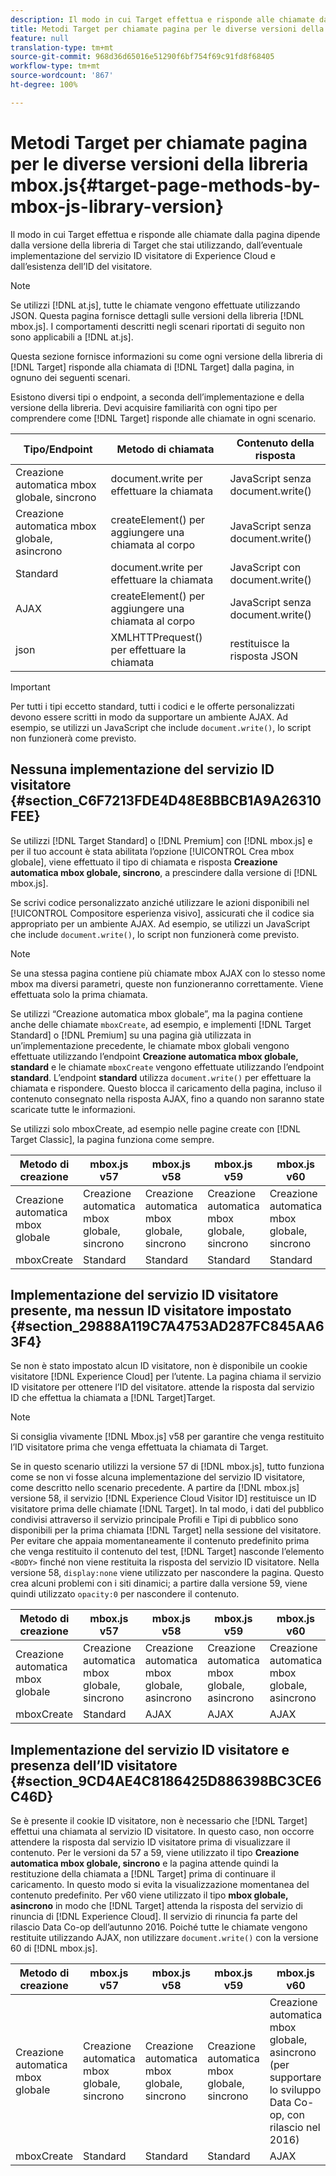 ```yaml
---
description: Il modo in cui Target effettua e risponde alle chiamate dalla pagina dipende dalla versione della libreria di Target che stai utilizzando, dall’eventuale implementazione del servizio ID visitatore di Experience Cloud e dall’esistenza dell’ID del visitatore.
title: Metodi Target per chiamate pagina per le diverse versioni della libreria mbox.js
feature: null
translation-type: tm+mt
source-git-commit: 968d36d65016e51290f6bf754f69c91fd8f68405
workflow-type: tm+mt
source-wordcount: '867'
ht-degree: 100%

---
```



# Metodi Target per chiamate pagina per le diverse versioni della libreria mbox.js{#target-page-methods-by-mbox-js-library-version}

Il modo in cui Target effettua e risponde alle chiamate dalla pagina dipende dalla versione della libreria di Target che stai utilizzando, dall’eventuale implementazione del servizio ID visitatore di Experience Cloud e dall’esistenza dell’ID del visitatore.

>[!NOTE]
>
>Se utilizzi [!DNL at.js], tutte le chiamate vengono effettuate utilizzando JSON. Questa pagina fornisce dettagli sulle versioni della libreria [!DNL mbox.js]. I comportamenti descritti negli scenari riportati di seguito non sono applicabili a [!DNL at.js].

Questa sezione fornisce informazioni su come ogni versione della libreria di [!DNL Target] risponde alla chiamata di [!DNL Target] dalla pagina, in ognuno dei seguenti scenari.

Esistono diversi tipi o endpoint, a seconda dell’implementazione e della versione della libreria. Devi acquisire familiarità con ogni tipo per comprendere come [!DNL Target] risponde alle chiamate in ogni scenario.

| Tipo/Endpoint | Metodo di chiamata | Contenuto della risposta |
|--- |--- |--- |
| Creazione automatica mbox globale, sincrono | document.write per effettuare la chiamata | JavaScript senza document.write() |
| Creazione automatica mbox globale, asincrono | createElement() per aggiungere una chiamata al corpo | JavaScript senza document.write() |
| Standard | document.write per effettuare la chiamata | JavaScript con document.write() |
| AJAX | createElement() per aggiungere una chiamata al corpo | JavaScript senza document.write() |
| json | XMLHTTPrequest() per effettuare la chiamata | restituisce la risposta JSON |

>[!IMPORTANT]
>
>Per tutti i tipi eccetto standard, tutti i codici e le offerte personalizzati devono essere scritti in modo da supportare un ambiente AJAX. Ad esempio, se utilizzi un JavaScript che include `document.write()`, lo script non funzionerà come previsto.

## Nessuna implementazione del servizio ID visitatore {#section_C6F7213FDE4D48E8BBCB1A9A26310FEE}

Se utilizzi [!DNL Target Standard] o [!DNL Premium] con [!DNL mbox.js] e per il tuo account è stata abilitata l’opzione [!UICONTROL Crea mbox globale], viene effettuato il tipo di chiamata e risposta **Creazione automatica mbox globale, sincrono**, a prescindere dalla versione di [!DNL mbox.js].

Se scrivi codice personalizzato anziché utilizzare le azioni disponibili nel [!UICONTROL Compositore esperienza visivo], assicurati che il codice sia appropriato per un ambiente AJAX. Ad esempio, se utilizzi un JavaScript che include `document.write()`, lo script non funzionerà come previsto.

>[!NOTE]
>
>Se una stessa pagina contiene più chiamate mbox AJAX con lo stesso nome mbox ma diversi parametri, queste non funzioneranno correttamente. Viene effettuata solo la prima chiamata.

Se utilizzi “Creazione automatica mbox globale”, ma la pagina contiene anche delle chiamate `mboxCreate`, ad esempio, e implementi [!DNL Target Standard] o [!DNL Premium] su una pagina già utilizzata in un’implementazione precedente, le chiamate mbox globali vengono effettuate utilizzando l’endpoint **Creazione automatica mbox globale, standard** e le chiamate `mboxCreate` vengono effettuate utilizzando l’endpoint **standard**. L’endpoint **standard** utilizza `document.write()` per effettuare la chiamata e rispondere. Questo blocca il caricamento della pagina, incluso il contenuto consegnato nella risposta AJAX, fino a quando non saranno state scaricate tutte le informazioni.

Se utilizzi solo mboxCreate, ad esempio nelle pagine create con [!DNL Target Classic], la pagina funziona come sempre.

| Metodo di creazione | mbox.js v57 | mbox.js v58 | mbox.js v59 | mbox.js v60 |
|---|---|---|---|---|
| Creazione automatica mbox globale | Creazione automatica mbox globale, sincrono | Creazione automatica mbox globale, sincrono | Creazione automatica mbox globale, sincrono | Creazione automatica mbox globale, sincrono |
| mboxCreate | Standard | Standard | Standard | Standard |

## Implementazione del servizio ID visitatore presente, ma nessun ID visitatore impostato {#section_29888A119C7A4753AD287FC845AA63F4}

Se non è stato impostato alcun ID visitatore, non è disponibile un cookie visitatore [!DNL Experience Cloud] per l’utente. La pagina chiama il servizio ID visitatore per ottenere l’ID del visitatore. attende la risposta dal servizio ID che effettua la chiamata a [!DNL Target]Target.

>[!NOTE]
>
>Si consiglia vivamente [!DNL Mbox.js] v58 per garantire che venga restituito l’ID visitatore prima che venga effettuata la chiamata di Target.

Se in questo scenario utilizzi la versione 57 di [!DNL mbox.js], tutto funziona come se non vi fosse alcuna implementazione del servizio ID visitatore, come descritto nello scenario precedente. A partire da [!DNL mbox.js] versione 58, il servizio [!DNL Experience Cloud Visitor ID] restituisce un ID visitatore prima delle chiamate [!DNL Target]. In tal modo, i dati del pubblico condivisi attraverso il servizio principale Profili e Tipi di pubblico sono disponibili per la prima chiamata [!DNL Target] nella sessione del visitatore. Per evitare che appaia momentaneamente il contenuto predefinito prima che venga restituito il contenuto del test, [!DNL Target] nasconde l’elemento `<BODY>` finché non viene restituita la risposta del servizio ID visitatore. Nella versione 58, `display:none` viene utilizzato per nascondere la pagina. Questo crea alcuni problemi con i siti dinamici; a partire dalla versione 59, viene quindi utilizzato `opacity:0` per nascondere il contenuto.

| Metodo di creazione | mbox.js v57 | mbox.js v58 | mbox.js v59 | mbox.js v60 |
|---|---|---|---|---|
| Creazione automatica mbox globale | Creazione automatica mbox globale, sincrono | Creazione automatica mbox globale, asincrono | Creazione automatica mbox globale, asincrono | Creazione automatica mbox globale, asincrono |
| mboxCreate | Standard | AJAX | AJAX | AJAX |

## Implementazione del servizio ID visitatore e presenza dell’ID visitatore  {#section_9CD4AE4C8186425D886398BC3CE6C46D}

Se è presente il cookie ID visitatore, non è necessario che [!DNL Target] effettui una chiamata al servizio ID visitatore. In questo caso, non occorre attendere la risposta dal servizio ID visitatore prima di visualizzare il contenuto. Per le versioni da 57 a 59, viene utilizzato il tipo **Creazione automatica mbox globale, sincrono** e la pagina attende quindi la restituzione della chiamata a [!DNL Target] prima di continuare il caricamento. In questo modo si evita la visualizzazione momentanea del contenuto predefinito. Per v60 viene utilizzato il tipo **mbox globale, asincrono** in modo che [!DNL Target] attenda la risposta del servizio di rinuncia di [!DNL Experience Cloud]. Il servizio di rinuncia fa parte del rilascio Data Co-op dell’autunno 2016. Poiché tutte le chiamate vengono restituite utilizzando AJAX, non utilizzare `document.write()` con la versione 60 di [!DNL mbox.js].

| Metodo di creazione | mbox.js v57 | mbox.js v58 | mbox.js v59 | mbox.js v60 |
|---|---|---|---|---|
| Creazione automatica mbox globale | Creazione automatica mbox globale, sincrono | Creazione automatica mbox globale, sincrono | Creazione automatica mbox globale, sincrono | Creazione automatica mbox globale, asincrono (per supportare lo sviluppo Data Co-op, con rilascio nel 2016) |
| mboxCreate | Standard | Standard | Standard | AJAX |